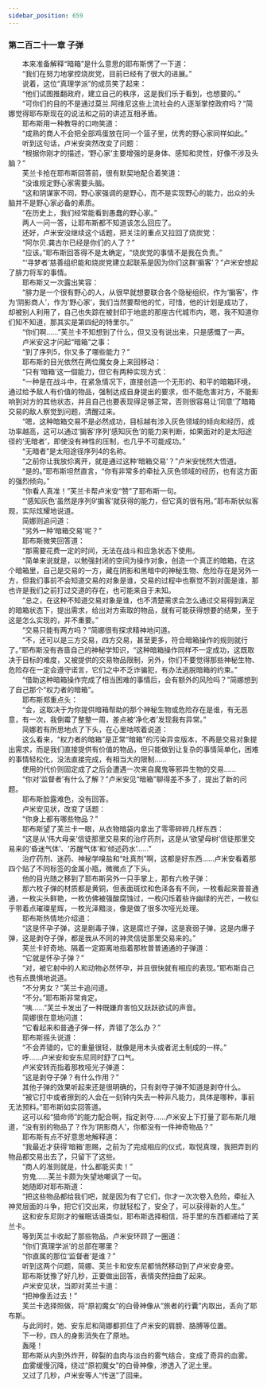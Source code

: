```yaml
---
sidebar_position: 659
---
```

### 第二百二十一章 子弹  


　　本来准备解释“暗箱”是什么意思的耶布斯愣了一下道：  
　　“我们在努力地掌控烧炭党，目前已经有了很大的进展。”  
　　说着，这位“真理学派”的成员笑了起来：  
　　“他们试图推翻政府，建立自己的秩序，这是我们乐于看到，也想要的。”  
　　“可你们的目的不是通过莫兰.阿维尼这些上流社会的人逐渐掌控政府吗？”简娜觉得耶布斯现在的说法和之前的讲述互相矛盾。  
　　耶布斯用一种教导的口吻笑道：  
　　“成熟的商人不会把全部鸡蛋放在同一个篮子里，优秀的野心家同样如此。”  
　　听到这句话，卢米安突然改变了问题：  
　　“根据你刚才的描述，‘野心家’主要增强的是身体、感知和灵性，好像不涉及头脑？”  
　　芙兰卡抢在耶布斯回答前，很有默契地配合着笑道：  
　　“没谁规定野心家需要头脑。  
　　“这和阴谋家不同，野心家强调的是野心，而不是实现野心的能力，出众的头脑并不是野心家必备的素质。  
　　“在历史上，我们经常能看到愚蠢的野心家。”  
　　两人一问一答，让耶布斯都不知道该怎么回应了。  
　　还好，卢米安没继续这个话题，把关注的重点又拉回了烧炭党：  
　　“阿尔贝.龚古尔已经是你们的人了？”  
　　“应该。”耶布斯回答得不是太确定，“烧炭党的事情不是我在负责。”  
　　“‘寻梦者’慈善组织能和烧炭党建立起联系是因为你们这群‘掮客’？”卢米安想起了腓力将军的事情。  
　　耶布斯又一次露出笑容：  
　　“腓力是一个很有野心的人，从很早就想要联合各个隐秘组织，作为‘掮客’，作为‘阴影商人’，作为‘野心家’，我们当然要帮他的忙，可惜，他的计划是成功了，却被别人利用了，自己也失踪在被封印于地底的那座古代城市内，嗯，我不知道你们知不知道，那其实是第四纪的特里尔。”  
　　“你们啊……”芙兰卡不知想到了什么，但又没有说出来，只是感慨了一声。  
　　卢米安这才问起“暗箱”之事：  
　　“到了序列5，你又多了哪些能力？”  
　　耶布斯的目光依然在两位魔女身上来回移动：  
　　“只有‘暗箱’这一個能力，但它有两种实现方式：  
　　“一种是在战斗中，在紧急情况下，直接创造一个无形的、和平的暗箱环境，通过给予敌人有价值的物品，强制达成自身提出的要求，但不能危害对方，不能影响到对方的其他状态，并且自己也要表现得足够正常，否则很容易让‘同意’了暗箱交易的敌人察觉到问题，清醒过来。  
　　“嗯，这种暗箱交易不是必然成功，目标越有涉入灰色领域的倾向和经历，成功率越高，这可以通过‘掮客’序列‘感知灰色’的能力来判断，如果面对的是太阳途径的‘无暗者’，即使没有神性的压制，也几乎不可能成功。”  
　　“无暗者”是太阳途径序列4的名称。  
　　“之前你让我放伱离开，就是通过这种‘暗箱交易’？”卢米安恍然大悟道。  
　　“是的。”耶布斯坦然直言，“你有非常多的牵扯入灰色领域的经历，也有这方面的强烈倾向。”  
　　“你看人真准！”芙兰卡帮卢米安“赞”了耶布斯一句。  
　　“‘感知灰色’虽然是序列9‘掮客’就获得的能力，但它真的很有用。”耶布斯状似客观，实际炫耀地说道。  
　　简娜则追问道：  
　　“另外一种‘暗箱交易’呢？”  
　　耶布斯微笑回答道：  
　　“那需要花费一定的时间，无法在战斗和应急状态下使用。  
　　“简单来说就是，以勉强封闭的空间为操作对象，创造一个真正的暗箱，在这个暗箱里，自己是交易的一方，藏在阴影和黑暗中的神秘生物、危险存在是另外一方，但我们事前不会知道交易的对象是谁，交易的过程中也察觉不到对面是谁，那也许是我们之前打过交道的存在，也可能来自于未知。  
　　“总之，在这种不知道交易对象是谁，也不清楚需求会怎么通过交易得到满足的暗箱状态下，提出需求，给出对方索取的物品，就有可能获得想要的结果，至于这是怎么实现的，并不重要。”  
　　“交易只能有两方吗？”简娜很有探求精神地问道。  
　　“不，还可以是三方交易，四方交易，甚至更多，符合暗箱操作的规则就行了。”耶布斯没有吝啬自己的神秘学知识，“这种暗箱操作同样不一定成功，这既取决于目标的难度，又被提供的交易物品限制，另外，你们不要觉得那些神秘生物、危险存在一定会遵守诺言，它们之中不乏诈骗犯，有办法逃脱暗箱的约束。”  
　　“借助这种暗箱操作完成了相当困难的事情后，会有额外的风险吗？”简娜想到了自己那个“权力者的暗箱”。  
　　耶布斯郑重点头：  
　　“会，这取决于为你提供暗箱帮助的那个神秘生物或危险存在是谁，有无恶意，有一次，我倒霉了整整一周，差点被‘净化者’发现我有异常。”  
　　简娜若有所思地点了下头，在心里咕哝着说道：  
　　这么看来，“权力者的暗箱”是正常“暗箱”的污染异变版本，不再是交易对象提出需求，而是我们直接提供有价值的物品，但只能做到让复杂的事情简单化，困难的事情轻松化，没法直接完成，有相当大的限制……  
　　使用的代价则固定成了之后会遭遇一次来自魔鬼等邪异生物的交易……  
　　“你对‘监督者’有什么了解？”卢米安见“暗箱”聊得差不多了，提出了新的问题。  
　　耶布斯脸露难色，没有回答。  
　　卢米安见状，改变了话题：  
　　“你身上都有哪些物品？”  
　　耶布斯望了芙兰卡一眼，从衣物暗袋内拿出了零零碎碎几样东西：  
　　“这是从‘伟大母亲’信徒那里交易来的治疗药剂，这是从‘欲望母树’信徒那里交易来的‘昏迷气体’、‘苏醒气体’和‘倾述药水’……”  
　　治疗药剂、迷药、神秘学嗅盐和“吐真剂”啊，这都是好东西……卢米安看着那四个贴了不同标签的金属小瓶，微微点了下头。  
　　他的目光随之移到了耶布斯另外一只手掌上，那有六枚子弹：  
　　那六枚子弹的材质都是黄铜，但表面斑纹和色泽各有不同，一枚看起来普普通通，一枚尖头鲜艳，一枚仿佛被强酸腐蚀过，一枚闪烁着些许幽绿的光芒，一枚似乎带着点璀璨星辉，一枚光泽黯淡，像是做了很多次哑光处理。  
　　耶布斯热情地介绍道：  
　　“这是怀孕子弹，这是剧毒子弹，这是腐烂子弹，这是衰弱子弹，这是内爆子弹，这是剥夺子弹，都是我从不同的神灵信徒那里交易来的。”  
　　芙兰卡好奇地、隔着一定距离地指着那枚普普通通的子弹道：  
　　“它就是怀孕子弹？”  
　　“对，被它射中的人和动物必然怀孕，并且很快就有相应的表现。”耶布斯自己也有点畏惧地说道。  
　　“不分男女？”芙兰卡追问道。  
　　“不分。”耶布斯非常肯定。  
　　“咦……”芙兰卡发出了一种既嫌弃害怕又跃跃欲试的声音。  
　　简娜很在意地问道：  
　　“它看起来和普通子弹一样，弄错了怎么办？”  
　　耶布斯摇头说道：  
　　“不会弄错的，它的重量很轻，就像是用木头或者泥土制成的一样。”  
　　呼……卢米安和安东尼同时舒了口气。  
　　卢米安转而指着那枚哑光子弹道：  
　　“这是剥夺子弹？有什么作用？”  
　　其他子弹的效果听起来还是很明确的，只有剥夺子弹不知道是剥夺什么。  
　　“被它打中或者擦到的人会在一刻钟内失去一种非凡能力，具体是哪种，事前无法预料。”耶布斯如实回答道。  
　　这可以和“猎命师”的能力配合啊，指定剥夺……卢米安上下打量了耶布斯几眼道，“没有别的物品了？作为‘阴影商人’，你都没有一件神奇物品？”  
　　耶布斯有点不好意思地解释道：  
　　“我最近才获得‘暗箱’恩赐，之前为了完成相应的仪式，取悦真理，我把弄到的物品都交易出去了，只留下了这些。  
　　“商人的准则就是，什么都能买卖！”  
　　穷鬼……芙兰卡颇为失望地嘲讽了一句。  
　　她随即对耶布斯道：  
　　“把这些物品都给我们吧，就是因为有了它们，你才一次次卷入危险，牵扯入神灵层面的斗争，把它们交出来，你就轻松了，安全了，可以获得新的人生。”  
　　这和安东尼刚才的催眠话语类似，耶布斯选择相信，将手里的东西都递给了芙兰卡。  
　　等到芙兰卡收起了那些物品，卢米安环顾了一圈道：  
　　“你们‘真理学派’的总部在哪里？  
　　“你直属的那位‘监督者’是谁？”  
　　听到这两个问题，简娜、芙兰卡和安东尼都悄然移动到了卢米安身旁。  
　　耶布斯犹豫了好几秒，正要做出回答，表情突然扭曲了起来。  
　　卢米安见状，当即对芙兰卡道：  
　　“把神像丢过去！”  
　　芙兰卡选择照做，将“原初魔女”的白骨神像从“旅者的行囊”内取出，丢向了耶布斯。  
　　与此同时，她、安东尼和简娜都抓住了卢米安的肩膀、胳膊等位置。  
　　下一秒，四人的身影消失在了原地。  
　　轰隆！  
　　耶布斯从内到外炸开，碎裂的血肉与淡白的雾气结合，变成了奇异的血雾。  
　　血雾缓慢沉降，绕过“原初魔女”的白骨神像，渗透入了泥土里。  
　　又过了几秒，卢米安等人“传送”了回来。  
